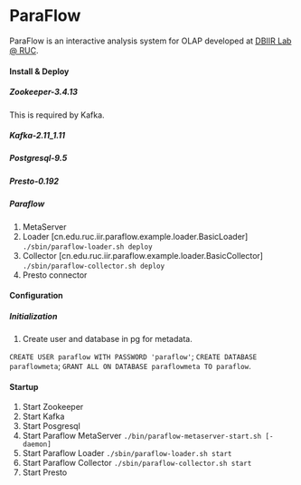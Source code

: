 # ParaFlow

ParaFlow is an interactive analysis system for OLAP developed at [DBIIR Lab @ RUC](http://iir.ruc.edu.cn).

#### Install & Deploy
##### Zookeeper-3.4.13
This is required by Kafka.
##### Kafka-2.11_1.11
##### Postgresql-9.5
##### Presto-0.192
##### Paraflow
1. MetaServer
2. Loader [cn.edu.ruc.iir.paraflow.example.loader.BasicLoader]
`./sbin/paraflow-loader.sh deploy`
3. Collector [cn.edu.ruc.iir.paraflow.example.loader.BasicCollector]
`./sbin/paraflow-collector.sh deploy`
4. Presto connector

#### Configuration
##### Initialization
1. Create user and database in pg for metadata.

`CREATE USER paraflow WITH PASSWORD 'paraflow'`;
`CREATE DATABASE paraflowmeta`;
`GRANT ALL ON DATABASE paraflowmeta TO paraflow`.

#### Startup
1. Start Zookeeper
2. Start Kafka
3. Start Posgresql
4. Start Paraflow MetaServer
`./bin/paraflow-metaserver-start.sh [-daemon]`
5. Start Paraflow Loader
`./sbin/paraflow-loader.sh start`
6. Start Paraflow Collector
`./sbin/paraflow-collector.sh start`
7. Start Presto
